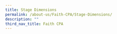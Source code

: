 ```yaml
---
title: Stage Dimensions
permalink: /about-us/Faith-CPA/Stage-Dimensions/
description: ""
third_nav_title: Faith CPA
---
```

